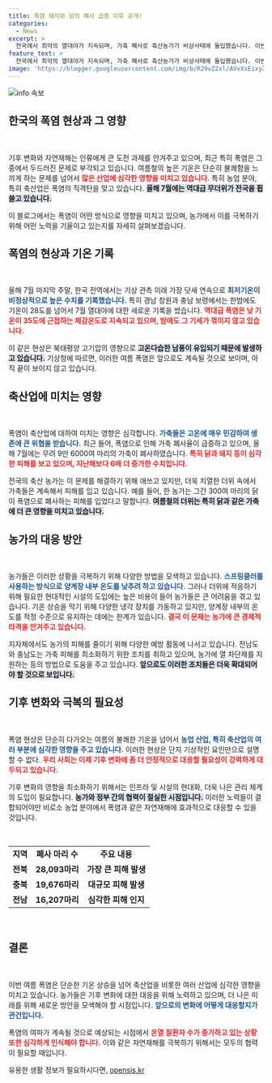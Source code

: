 ```yaml
---
title: 폭염 돼지와 닭의 폐사 급증 이유 공개!
categories:
  - News
excerpt: >
  전국에서 최악의 열대야가 지속되며, 가축 폐사로 축산농가가 비상사태에 돌입했습니다. 이번 주에도 기온이 35도를 넘는 폭염이 예상되며, 건강과 농가 피해가 우려되는 상황입니다.
feature_text: >
  전국에서 최악의 열대야가 지속되며, 가축 폐사로 축산농가가 비상사태에 돌입했습니다. 이번 주에도 기온이 35도를 넘는 폭염이 예상되며, 건강과 농가 피해가 우려되는 상황입니다.
image: 'https://blogger.googleusercontent.com/img/b/R29vZ2xl/AVvXsEixyZcFfHzMRdzZMjFBmAUKJYCLCGyLL1o632UiGVXcaFdKo_bkvkuCioo0uUKlGfBVcT3P84aROyZIXSBEx3Aw5nCQ3pTgDom1WDC4m8eifvWiAmWEEVb4x6G_l8C0QH225ldMjyaFvpxGEBGNO37VmDTDMHGhJPq73UglMfDca1-0aw/s1600/blogspot.png'
---
```


<p><img src="https://blogger.googleusercontent.com/img/b/R29vZ2xl/AVvXsEixyZcFfHzMRdzZMjFBmAUKJYCLCGyLL1o632UiGVXcaFdKo_bkvkuCioo0uUKlGfBVcT3P84aROyZIXSBEx3Aw5nCQ3pTgDom1WDC4m8eifvWiAmWEEVb4x6G_l8C0QH225ldMjyaFvpxGEBGNO37VmDTDMHGhJPq73UglMfDca1-0aw/s1600/blogspot.png" alt="info 속보" /></p>

<h2 data-ke-size="size26">한국의 폭염 현상과 그 영향</h2>

<p data-ke-size="size16">&nbsp;</p>

<p>기후 변화와 자연재해는 인류에게 큰 도전 과제를 안겨주고 있으며, 최근 특히 폭염은 그 중에서 두드러진 문제로 부각되고 있습니다. 여름철의 높은 기온은 단순히 불쾌함을 느끼게 하는 문제를 넘어서 <b><span style="color: #ee2323;">많은 산업에 심각한 영향을 미치고 있습니다.</span></b> 특히 농업 분야, 특히 축산업은 폭염의 직격탄을 맞고 있습니다. <b><span style="background-color: #21538527;">올해 7월에는 역대급 무더위가 전국을 휩쓸고 있습니다.</span></b> </p>

<p>이 블로그에서는 폭염이 어떤 방식으로 영향을 미치고 있으며, 농가에서 이를 극복하기 위해 어떤 노력을 기울이고 있는지를 자세히 살펴보겠습니다.</p>

<h2 data-ke-size="size26">폭염의 현상과 기온 기록</h2>

<p data-ke-size="size16">&nbsp;</p>

<p>올해 7월 마지막 주말, 한국 전역에서는 기상 관측 이래 가장 닷새 연속으로 <b><span style="color: #1a5490;">최저기온이 비정상적으로 높은 수치를 기록했습니다.</span></b> 특히 경남 창원과 충남 보령에서는 한밤에도 기온이 28도를 넘어서 7월 열대야에 대한 새로운 기록을 썼습니다. <b><span style="color: #ee2323;">역대급 폭염은 낮 기온이 35도에 근접하는 체감온도로 지속되고 있으며, 밤에도 그 기세가 꺾이지 않고 있습니다.</span></b> </p>

<p>이 같은 현상은 북태평양 고기압의 영향으로 <b><span style="background-color: #21538527;">고온다습한 남풍이 유입되기 때문에 발생하고 있습니다.</span></b> 기상청에 따르면, 이러한 여름 폭염은 앞으로도 계속될 것으로 보이며, 아직 끝이 보이지 않고 있습니다.</p>

<h2 data-ke-size="size26">축산업에 미치는 영향</h2>

<p data-ke-size="size16">&nbsp;</p>

<p>폭염이 축산업에 대하여 미치는 영향은 심각합니다. <b><span style="color: #1a5490;">가축들은 고온에 매우 민감하여 생존에 큰 위협을 받습니다.</span></b> 최근 들어, 폭염으로 인해 가축 폐사율이 급증하고 있으며, 올해 7월에는 무려 9만 6000여 마리의 가축이 폐사하였습니다. <b><span style="color: #ee2323;">특히 닭과 돼지 등이 심각한 피해를 보고 있으며, 지난해보다 6배 더 증가한 수치입니다.</span></b> </p>

<p>전국의 축산 농가는 이 문제를 해결하기 위해 애쓰고 있지만, 더욱 치열한 더위 속에서 가축들은 계속해서 피해를 입고 있습니다. 예를 들어, 한 농가는 그간 300여 마리의 닭이 폭염으로 폐사하는 피해를 입었다고 말합니다. <b><span style="background-color: #21538527;">여름철의 더위는 특히 닭과 같은 가축에 더 큰 영향을 미치고 있습니다.</span></b> </p>

<h2 data-ke-size="size26">농가의 대응 방안</h2>

<p data-ke-size="size16">&nbsp;</p>

<p>농가들은 이러한 상황을 극복하기 위해 다양한 방법을 모색하고 있습니다. <b><span style="color: #1a5490;">스프링클러를 사용하는 방식으로 양계장 내부 온도를 낮추려 하고 있습니다.</span></b> 그러나 더위에 적응하기 위해 필요한 현대적인 시설의 도입에는 높은 비용이 들어 농가들은 큰 어려움을 겪고 있습니다. 기온 상승을 막기 위해 다양한 냉각 장치를 가동하고 있지만, 양계장 내부의 온도를 적정 수준으로 유지하는 데에는 한계가 있습니다. <b><span style="color: #ee2323;">결국 이 문제는 농가에 큰 경제적 타격을 안겨주고 있습니다.</span></b> </p>

<p>지자체에서도 농가의 피해를 줄이기 위해 다양한 예방 활동에 나서고 있습니다. 전남도와 충남도는 가축 피해를 최소화하기 위한 조치를 취하고 있으며, 농가에 열 차단제를 지원하는 등의 방법으로 도움을 주고 있습니다. <b><span style="background-color: #21538527;">앞으로도 이러한 조치들은 더욱 확대되어야 할 것으로 보입니다.</span></b> </p>

<h2 data-ke-size="size26">기후 변화와 극복의 필요성</h2>

<p data-ke-size="size16">&nbsp;</p>

<p>폭염 현상은 단순히 다가오는 여름의 불쾌한 기온을 넘어서 <b><span style="color: #1a5490;">농업 산업, 특히 축산업의 여러 부분에 심각한 영향을 주고 있습니다.</span></b> 이러한 현상은 단지 기상적인 요인만으로 설명할 수 없다. <b><span style="color: #ee2323;">우리 사회는 이제 기후 변화에 좀 더 안정적으로 대응할 필요성이 강력하게 대두되고 있습니다.</span></b> </p>

<p>기후 변화의 영향을 최소화하기 위해서는 인프라 및 시설의 현대화, 더욱 나은 관리 체계의 도입이 필요합니다. <b><span style="background-color: #21538527;">농가와 정부 간의 협력이 절실한 시점입니다.</span></b>  이러한 노력들이 결합되어야만 비로소 농업 분야에서 폭염과 같은 자연재해에 효과적으로 대응할 수 있을 것입니다.</p>

<p data-ke-size="size16">&nbsp;</p>

<table>
<tr>
<td style="text-align: center; height: 17px;"><b>지역</b></td>
<td style="text-align: center; height: 17px;"><b>폐사 마리 수</b></td>
<td style="text-align: center; height: 17px;"><b>주요 내용</b></td>
</tr>
<tr>
<td style="text-align: center; height: 17px;"><b>전북</b></td>
<td style="text-align: center; height: 17px;"><b>28,093마리</b></td>
<td style="text-align: center; height: 17px;"><b>가장 큰 피해 발생</b></td>
</tr>
<tr>
<td style="text-align: center; height: 17px;"><b>충북</b></td>
<td style="text-align: center; height: 17px;"><b>19,676마리</b></td>
<td style="text-align: center; height: 17px;"><b>대규모 피해 발생</b></td>
</tr>
<tr>
<td style="text-align: center; height: 17px;"><b>전남</b></td>
<td style="text-align: center; height: 17px;"><b>16,207마리</b></td>
<td style="text-align: center; height: 17px;"><b>심각한 피해 인지</b></td>
</tr>
</table>

<p data-ke-size="size16">&nbsp;</p>

<h2 data-ke-size="size26">결론</h2>

<p data-ke-size="size16">&nbsp;</p>

<p>이번 여름 폭염은 단순한 기온 상승을 넘어 축산업을 비롯한 여러 산업에 심각한 영향을 미치고 있습니다. 농가들은 기후 변화에 대한 대응을 위해 노력하고 있으며, 더 나은 미래를 위해 새로운 방안을 모색해야 할 시점입니다. <b><span style="color: #1a5490;">앞으로의 변화에 어떻게 대응할지가 관건입니다.</span></b> </p>

<p>폭염의 여파가 계속될 것으로 예상되는 시점에서 <b><span style="color: #ee2323;">온열 질환자 수가 증가하고 있는 상황 또한 심각하게 인식해야 합니다.</span></b> 이와 같은 자연재해를 극복하기 위해서는 모두의 협력이 필요할 때입니다.</p>
유용한 생활 정보가 필요하시다면, <a href="https://opensis.kr" rel="dofollow">opensis.kr</a>



